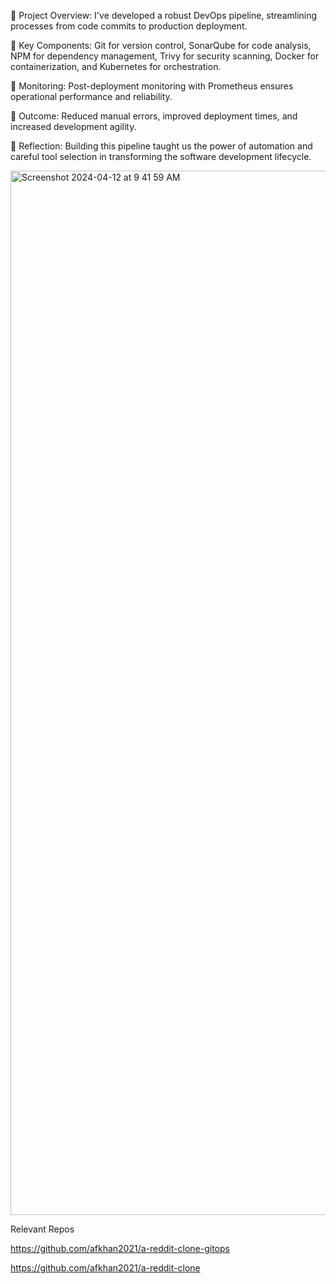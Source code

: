 🔹 Project Overview: I've developed a robust DevOps pipeline, streamlining processes from code commits to production deployment.

🔹 Key Components: Git for version control, SonarQube for code analysis, NPM for dependency management, Trivy for security scanning, Docker for containerization, and Kubernetes for orchestration.

🔹 Monitoring: Post-deployment monitoring with Prometheus ensures operational performance and reliability.

🔹 Outcome: Reduced manual errors, improved deployment times, and increased development agility.

🔹 Reflection: Building this pipeline taught us the power of automation and careful tool selection in transforming the software development lifecycle.

<img width="1671" alt="Screenshot 2024-04-12 at 9 41 59 AM" src="https://github.com/afkhan2021/reddit-clone-resources/assets/90077167/f0ddd40c-cd95-4207-a616-47b764ad0139">

Relevant Repos

https://github.com/afkhan2021/a-reddit-clone-gitops

https://github.com/afkhan2021/a-reddit-clone
